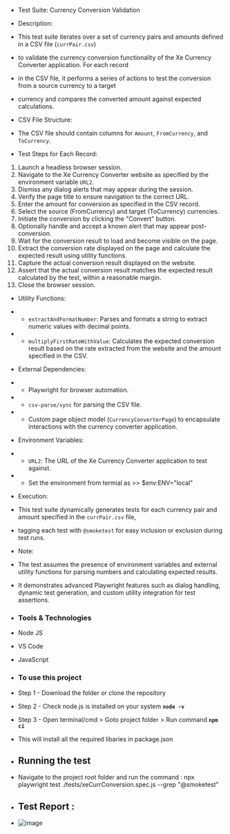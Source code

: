 
 * Test Suite: Currency Conversion Validation
 * Description:
 * This test suite iterates over a set of currency pairs and amounts defined in a CSV file (`currPair.csv`)
 * to validate the currency conversion functionality of the Xe Currency Converter application. For each record
 * in the CSV file, it performs a series of actions to test the conversion from a source currency to a target
 * currency and compares the converted amount against expected calculations.
   
 * CSV File Structure:
 * The CSV file should contain columns for `Amount`, `FromCurrency`, and `ToCurrency`.
   
 * Test Steps for Each Record:
  1. Launch a headless browser session.
  2. Navigate to the Xe Currency Converter website as specified by the environment variable `URL2`.
  3. Dismiss any dialog alerts that may appear during the session.
  4. Verify the page title to ensure navigation to the correct URL.
  5. Enter the amount for conversion as specified in the CSV record.
  6. Select the source (FromCurrency) and target (ToCurrency) currencies.
  7. Initiate the conversion by clicking the "Convert" button.
  8. Optionally handle and accept a known alert that may appear post-conversion.
  9. Wait for the conversion result to load and become visible on the page.
  10. Extract the conversion rate displayed on the page and calculate the expected result using utility functions.
  11. Capture the actual conversion result displayed on the website.
  12. Assert that the actual conversion result matches the expected result calculated by the test, within a reasonable margin.
  13. Close the browser session.
 

 * Utility Functions:
 * - `extractAndFormatNumber`: Parses and formats a string to extract numeric values with decimal points.
 * - `multiplyFirstRateWithValue`: Calculates the expected conversion result based on the rate extracted from the website and the amount specified in the CSV.
   
 * External Dependencies:
 * - Playwright for browser automation.
 * - `csv-parse/sync` for parsing the CSV file.
 * - Custom page object model (`CurrencyConverterPage`) to encapsulate interactions with the currency converter application.
  
 * Environment Variables:
 * - `URL2`: The URL of the Xe Currency Converter application to test against.
 * - Set the environment from termial as >> $env:ENV="local"
   
 * Execution:
 * This test suite dynamically generates tests for each currency pair and amount specified in the `currPair.csv` file,
 * tagging each test with `@smoketest` for easy inclusion or exclusion during test runs.
  
 * Note:
 * The test assumes the presence of environment variables and external utility functions for parsing numbers and calculating expected results.
 * It demonstrates advanced Playwright features such as dialog handling, dynamic test generation, and custom utility integration for test assertions.
   
 * ### Tools & Technologies
 * Node JS
 * VS Code
 * JavaScript
 
 * ### To use this project
 * Step 1 - Download the folder or clone the repository
 * Step 2 - Check node.js is installed on your system  **`node -v`**
 * Step 3 - Open terminal/cmd > Goto project folder > Run command 
 **`npm ci`**	
 *  This will install all the required libaries in package.json
  
 * ## Running the test
 *  Navigate to the project root folder and run the command :  npx playwright test ./tests/xeCurrConversion.spec.js --grep "@smoketest"
    
 *  ## Test Report :
 *  ![image](https://github.com/sanjquant/XECurrencyConverter/assets/88951836/2e2109eb-c856-4e9d-86d8-0973990981f8)

 
